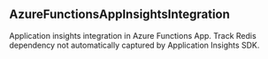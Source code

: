 ## AzureFunctionsAppInsightsIntegration

Application insights integration in Azure Functions App. Track Redis dependency not automatically captured by Application Insights SDK.

